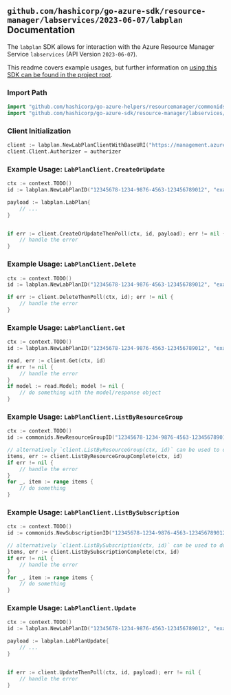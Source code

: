 
## `github.com/hashicorp/go-azure-sdk/resource-manager/labservices/2023-06-07/labplan` Documentation

The `labplan` SDK allows for interaction with the Azure Resource Manager Service `labservices` (API Version `2023-06-07`).

This readme covers example usages, but further information on [using this SDK can be found in the project root](https://github.com/hashicorp/go-azure-sdk/tree/main/docs).

### Import Path

```go
import "github.com/hashicorp/go-azure-helpers/resourcemanager/commonids"
import "github.com/hashicorp/go-azure-sdk/resource-manager/labservices/2023-06-07/labplan"
```


### Client Initialization

```go
client := labplan.NewLabPlanClientWithBaseURI("https://management.azure.com")
client.Client.Authorizer = authorizer
```


### Example Usage: `LabPlanClient.CreateOrUpdate`

```go
ctx := context.TODO()
id := labplan.NewLabPlanID("12345678-1234-9876-4563-123456789012", "example-resource-group", "labPlanValue")

payload := labplan.LabPlan{
	// ...
}


if err := client.CreateOrUpdateThenPoll(ctx, id, payload); err != nil {
	// handle the error
}
```


### Example Usage: `LabPlanClient.Delete`

```go
ctx := context.TODO()
id := labplan.NewLabPlanID("12345678-1234-9876-4563-123456789012", "example-resource-group", "labPlanValue")

if err := client.DeleteThenPoll(ctx, id); err != nil {
	// handle the error
}
```


### Example Usage: `LabPlanClient.Get`

```go
ctx := context.TODO()
id := labplan.NewLabPlanID("12345678-1234-9876-4563-123456789012", "example-resource-group", "labPlanValue")

read, err := client.Get(ctx, id)
if err != nil {
	// handle the error
}
if model := read.Model; model != nil {
	// do something with the model/response object
}
```


### Example Usage: `LabPlanClient.ListByResourceGroup`

```go
ctx := context.TODO()
id := commonids.NewResourceGroupID("12345678-1234-9876-4563-123456789012", "example-resource-group")

// alternatively `client.ListByResourceGroup(ctx, id)` can be used to do batched pagination
items, err := client.ListByResourceGroupComplete(ctx, id)
if err != nil {
	// handle the error
}
for _, item := range items {
	// do something
}
```


### Example Usage: `LabPlanClient.ListBySubscription`

```go
ctx := context.TODO()
id := commonids.NewSubscriptionID("12345678-1234-9876-4563-123456789012")

// alternatively `client.ListBySubscription(ctx, id)` can be used to do batched pagination
items, err := client.ListBySubscriptionComplete(ctx, id)
if err != nil {
	// handle the error
}
for _, item := range items {
	// do something
}
```


### Example Usage: `LabPlanClient.Update`

```go
ctx := context.TODO()
id := labplan.NewLabPlanID("12345678-1234-9876-4563-123456789012", "example-resource-group", "labPlanValue")

payload := labplan.LabPlanUpdate{
	// ...
}


if err := client.UpdateThenPoll(ctx, id, payload); err != nil {
	// handle the error
}
```
